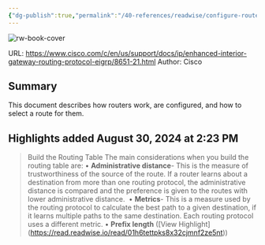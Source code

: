 ```yaml
---
{"dg-publish":true,"permalink":"/40-references/readwise/configure-route-selection-for-routers/","tags":["rw/articles"]}
---
```


![rw-book-cover](https://www.cisco.com/c/dam/en/us/support/docs/ip/enhanced-interior-gateway-routing-protocol-eigrp/8651-21-00.png)
  
URL: https://www.cisco.com/c/en/us/support/docs/ip/enhanced-interior-gateway-routing-protocol-eigrp/8651-21.html
Author: Cisco

## Summary

This document describes how routers work, are configured, and how to select a route for them.

## Highlights added August 30, 2024 at 2:23 PM
>Build the Routing Table
>The main considerations when you build the routing table are:
>• **Administrative distance**- This is the measure of trustworthiness of the source of the route. If a router learns about a destination from more than one routing protocol, the administrative distance is compared and the preference is given to the routes with lower administrative distance. 
>• **Metrics**- This is a measure used by the routing protocol to calculate the best path to a given destination, if it learns multiple paths to the same destination. Each routing protocol uses a different metric.
>• **Prefix length** ([View Highlight] (https://read.readwise.io/read/01h6tettpks8x32cjmnf2ze5nt))


